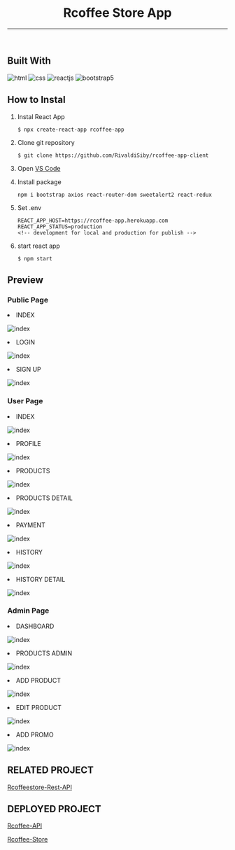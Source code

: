 <h1 style="text-align:center">Rcoffee Store App</h1>
<hr>
<br>

## Built With

![html](https://img.shields.io/badge/html-5-blue)
![css](https://img.shields.io/badge/css-3-green)
![reactjs](https://img.shields.io/badge/React%20-Js-blue)
![bootstrap5](https://img.shields.io/badge/Bootstrap-5-purple)

## How to Instal

1.  Instal React App

        $ npx create-react-app rcoffee-app

2.  Clone git repository

        $ git clone https://github.com/RivaldiSiby/rcoffee-app-client

3.  Open [VS Code](https://code.visualstudio.com/download)
4.  Install package

        npm i bootstrap axios react-router-dom sweetalert2 react-redux

5.  Set .env

        REACT_APP_HOST=https://rcoffee-app.herokuapp.com
        REACT_APP_STATUS=production
        <!-- development for local and production for publish -->

6.  start react app

        $ npm start

## Preview

<h3>Public Page</h3>

<li>INDEX </li>

![index](https://res.cloudinary.com/rivaldev/image/upload/v1655828774/screen%20shot/public_index_syyipx.png)

<li>LOGIN </li>

![index](https://res.cloudinary.com/rivaldev/image/upload/v1655828520/screen%20shot/login_xl8are.png)

<li>SIGN UP </li>

![index](https://res.cloudinary.com/rivaldev/image/upload/v1655828515/screen%20shot/regis_bht93y.png)

<h3>User Page</h3>

<li>INDEX</li>

![index](https://res.cloudinary.com/rivaldev/image/upload/v1655828515/screen%20shot/index_plcuxy.png)

<li>PROFILE </li>

![index](https://res.cloudinary.com/rivaldev/image/upload/v1655828522/screen%20shot/profile_ygeujp.png)

<li>PRODUCTS </li>

![index](https://res.cloudinary.com/rivaldev/image/upload/v1655828519/screen%20shot/products_costumer_ggjycv.png)

<li>PRODUCTS DETAIL</li>

![index](https://res.cloudinary.com/rivaldev/image/upload/v1655828521/screen%20shot/product_detail_bnsw0s.png)

<li>PAYMENT</li>

![index](https://res.cloudinary.com/rivaldev/image/upload/v1655828513/screen%20shot/payment_oklcog.png)

<li>HISTORY</li>

![index](https://res.cloudinary.com/rivaldev/image/upload/v1655828511/screen%20shot/history_bi93ha.png)

<li>HISTORY DETAIL</li>

![index](https://res.cloudinary.com/rivaldev/image/upload/v1655828511/screen%20shot/history_detail_aquqmw.png)

<h3>Admin Page</h3>

<li>DASHBOARD</li>

![index](https://res.cloudinary.com/rivaldev/image/upload/v1655828456/screen%20shot/dashboard_zmqz71.png)

<li>PRODUCTS ADMIN</li>

![index](https://res.cloudinary.com/rivaldev/image/upload/v1655828520/screen%20shot/products_admin_rdt3ic.png)

<li>ADD PRODUCT</li>

![index](https://res.cloudinary.com/rivaldev/image/upload/v1655829838/screen%20shot/addproduct_hqqvjd.png)

<li>EDIT PRODUCT</li>

![index](https://res.cloudinary.com/rivaldev/image/upload/v1655828470/screen%20shot/editproduct_kmpb1e.png)

<li>ADD PROMO</li>

![index](https://res.cloudinary.com/rivaldev/image/upload/v1655829837/screen%20shot/addpromo_jju4wy.png)

## RELATED PROJECT

[Rcoffeestore-Rest-API](https://github.com/RivaldiSiby/Rcoffee-rest-API)

## DEPLOYED PROJECT

[Rcoffee-API](https://rcoffee-app.herokuapp.com/product)

[Rcoffee-Store](https://rcofffee-store.netlify.app/)
